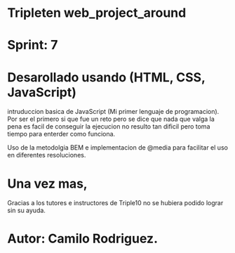 # Tripleten web_project_around

# Sprint: 7

# Desarollado usando (HTML, CSS, JavaScript)

intruduccion basica de JavaScript (Mi primer lenguaje de programacion).
Por ser el primero si que fue un reto pero se dice que nada que valga la pena es facil de conseguir
la ejecucion no resulto tan dificil pero toma tiempo para enterder como funciona.

Uso de la metodolgia BEM e implementacion de @media para facilitar el uso en diferentes resoluciones.

# Una vez mas,

Gracias a los tutores e instructores de Triple10 no se hubiera podido lograr sin su ayuda.

# Autor: Camilo Rodriguez.

